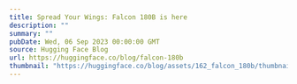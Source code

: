 ```yaml
---
title: Spread Your Wings: Falcon 180B is here
description: ""
summary: ""
pubDate: Wed, 06 Sep 2023 00:00:00 GMT
source: Hugging Face Blog
url: https://huggingface.co/blog/falcon-180b
thumbnail: "https://huggingface.co/blog/assets/162_falcon_180b/thumbnail.jpg"
---
```


